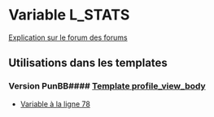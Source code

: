 # Variable L_STATS
[Explication sur le forum des forums](http://forum.forumactif.com/t294113-listing-des-variables#L_STATS)
## Utilisations dans les templates
### Version PunBB#### [Template profile_view_body](punbb/profile_view_body.md)
* [Variable à la ligne 78](../punbb/profile_view_body.tpl#L78)